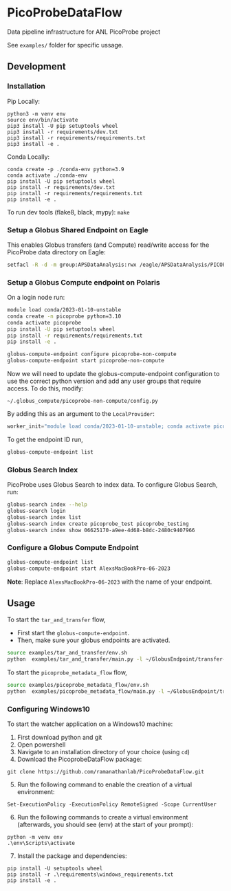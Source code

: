# PicoProbeDataFlow
Data pipeline infrastructure for ANL PicoProbe project

See `examples/` folder for specific ussage.

## Development

### Installation
Pip Locally:
```
python3 -m venv env
source env/bin/activate
pip3 install -U pip setuptools wheel
pip3 install -r requirements/dev.txt
pip3 install -r requirements/requirements.txt
pip3 install -e .
```

Conda Locally: 
```
conda create -p ./conda-env python=3.9 
conda activate ./conda-env
pip install -U pip setuptools wheel
pip install -r requirements/dev.txt
pip install -r requirements/requirements.txt
pip install -e .
```

To run dev tools (flake8, black, mypy): `make`

### Setup a Globus Shared Endpoint on Eagle
This enables Globus transfers (and Compute) read/write access for the PicoProbe data directory on Eagle:
```bash
setfacl -R -d -m group:APSDataAnalysis:rwx /eagle/APSDataAnalysis/PICOPROBE/
```

### Setup a Globus Compute endpoint on Polaris
On a login node run:
```bash
module load conda/2023-01-10-unstable
conda create -n picoprobe python=3.10
conda activate picoprobe
pip install -U pip setuptools wheel
pip install -r requirements/requirements.txt
pip install -e .

globus-compute-endpoint configure picoprobe-non-compute
globus-compute-endpoint start picoprobe-non-compute
```

Now we will need to update the globus-compute-endpoint configuration to use the 
correct python version and add any user groups that require access. To do this, modify:
```console
~/.globus_compute/picoprobe-non-compute/config.py
```

By adding this as an argument to the `LocalProvider`: 
```python
worker_init="module load conda/2023-01-10-unstable; conda activate picoprobe"
```

To get the endpoint ID run,
```bash
globus-compute-endpoint list
```

### Globus Search Index
PicoProbe uses Globus Search to index data. To configure Globus Search, run:
```bash
globus-search index --help
globus-search login
globus-search index list
globus-search index create picoprobe_test picoprobe_testing
globus-search index show 06625170-a9ee-4d68-b8dc-2480c9407966
```

### Configure a Globus Compute Endpoint
```bash
globus-compute-endpoint list
globus-compute-endpoint start AlexsMacBookPro-06-2023
```
**Note**: Replace `AlexsMacBookPro-06-2023` with the name of your endpoint.

## Usage
To start the `tar_and_transfer` flow,
- First start the `globus-compute-endpoint`.
- Then, make sure your globus endpoints are activated.
```bash
source examples/tar_and_transfer/env.sh
python  examples/tar_and_transfer/main.py -l ~/GlobusEndpoint/transfer-flow-test-send
```

To start the `picoprobe_metadata_flow` flow,
```bash
source examples/picoprobe_metadata_flow/env.sh
python  examples/picoprobe_metadata_flow/main.py -l ~/GlobusEndpoint/transfer-flow-test-send
```

### Configuring Windows10
To start the watcher application on a Windows10 machine:
1. First download python and git
2. Open powershell
3. Navigate to an installation directory of your choice (using `cd`)
4. Download the PicoprobeDataFlow package:
```console
git clone https://github.com/ramanathanlab/PicoProbeDataFlow.git
```
5. Run the following command to enable the creation of a virtual environment: 
```console
Set-ExecutionPolicy -ExecutionPolicy RemoteSigned -Scope CurrentUser
```
6. Run the following commands to create a virtual environment (afterwards, you should see (env) at the start of your prompt):
```console
python -m venv env
.\env\Scripts\activate
``` 
7. Install the package and dependencies:
```console
pip install -U setuptools wheel
pip install -r .\requirements\windows_requirements.txt
pip install -e .
```